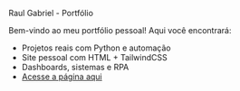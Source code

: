Raul Gabriel - Portfólio

Bem-vindo ao meu portfólio pessoal! Aqui você encontrará:

- Projetos reais com Python e automação
- Site pessoal com HTML + TailwindCSS
- Dashboards, sistemas e RPA
- [Acesse a página aqui](https://raulgabriel.github.io)

